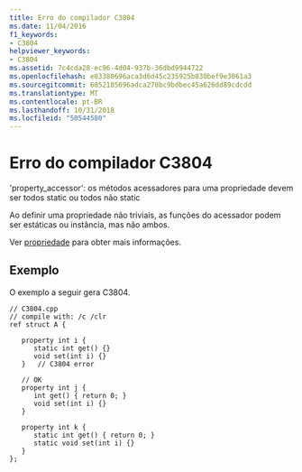 ```yaml
---
title: Erro do compilador C3804
ms.date: 11/04/2016
f1_keywords:
- C3804
helpviewer_keywords:
- C3804
ms.assetid: 7c4cda28-ec96-4d04-937b-36dbd9944722
ms.openlocfilehash: e83380696aca3d6d45c235925b830bef9e3061a3
ms.sourcegitcommit: 6052185696adca270bc9bdbec45a626dd89cdcdd
ms.translationtype: MT
ms.contentlocale: pt-BR
ms.lasthandoff: 10/31/2018
ms.locfileid: "50544580"
---
```

# <a name="compiler-error-c3804"></a>Erro do compilador C3804

'property_accessor': os métodos acessadores para uma propriedade devem ser todos static ou todos não static

Ao definir uma propriedade não triviais, as funções do acessador podem ser estáticas ou instância, mas não ambos.

Ver [propriedade](../../windows/property-cpp-component-extensions.md) para obter mais informações.

## <a name="example"></a>Exemplo

O exemplo a seguir gera C3804.

```
// C3804.cpp
// compile with: /c /clr
ref struct A {

   property int i {
      static int get() {}
      void set(int i) {}
   }   // C3804 error

   // OK
   property int j {
      int get() { return 0; }
      void set(int i) {}
   }

   property int k {
      static int get() { return 0; }
      static void set(int i) {}
   }
};
```